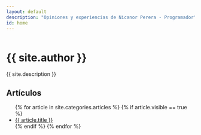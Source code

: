 ```yaml
---
layout: default
description: "Opiniones y experiencias de Nicanor Perera - Programador"
id: home
---
```


<div class="hero">
  <div class="hero-inner">
    <img class="hero-logo" src="/img/code.png" alt="">
    <h1>{{ site.author }}</h1>
    <p>{{ site.description }}</p>
  </div>
</div>

<div class="articles">
  <div class="articles-inner">
    <h2>Artículos</h2>
    <ul>
      {% for article in site.categories.articles %}
        {% if article.visible == true %}
          <li>
            <a href="{{ article.url }}"> {{ article.title }}</a>
          </li>
        {% endif %}
      {% endfor %}
    </ul>
  </div>
</div>
